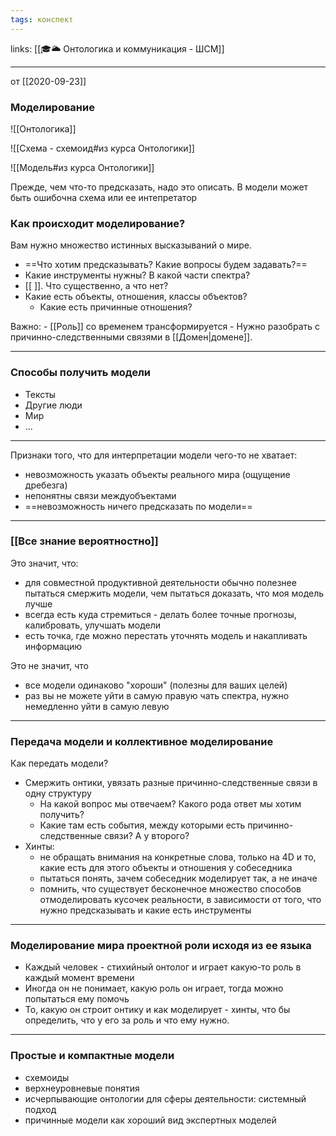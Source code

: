 ```yaml
---
tags: конспект
---
```

links: [[🎓🌥️ Онтологика и коммуникация - ШСМ]]

---

от [[2020-09-23]]

### Моделирование
![[Онтологика]]

![[Схема - схемоид#из курса Онтологики]]

![[Модель#из курса Онтологики]]

Прежде, чем что-то предсказать, надо это описать.
В модели может быть ошибочна схема или ее интепретатор

### Как происходит моделирование?
Вам нужно множество истинных высказываний о мире.
- ==Что хотим предсказывать? Какие вопросы будем задавать?==
- Какие инструменты нужны? В какой части спектра?
- [[ ]]. Что существенно, а что нет?
- Какие есть объекты, отношения, классы объектов?
    - Какие есть причинные отношения? 

Важно:
    - [[Роль]] со временем трансформируется
    - Нужно разобрать с причинно-следственными связями в [[Домен|домене]].
	
---
### Способы получить модели
- Тексты
- Другие люди
- Мир
- ...

---
Признаки того, что для интерпретации модели чего-то не хватает:
- невозможность указать объекты реального мира (ощущение дребезга)
- непонятны связи междуобъектами
- ==невозможность ничего предсказать по модели==

---
### [[Все знание вероятностно]]
Это значит, что:
- для совместной продуктивной деятельности обычно полезнее пытаться смержить модели, чем пытаться доказать, что моя модель лучше
- всегда есть куда стремиться - делать более точные прогнозы, калибровать, улучшать модели
- есть точка, где можно перестать уточнять модель и накапливать информацию

Это не значит, что
- все модели одинаково "хороши" (полезны для ваших целей)
- раз вы не можете уйти в самую правую чать спектра, нужно немедленно уйти в самую левую

---
### Передача модели и коллективное моделирование
Как передать модели?
- Смержить онтики, увязать разные причинно-следственные связи в одну структуру
    - На какой вопрос мы отвечаем? Какого рода ответ мы хотим получить?
    - Какие там есть события, между которыми есть причинно-следственные связи? А у второго?
- Хинты:
    - не обращать внимания на конкретные слова, только на 4D и то, какие есть для этого объекты и отношения у собеседника
    - пытаться понять, зачем собеседник моделирует так, а не иначе
    - помнить, что существует бесконечное множество способов отмоделировать кусочек реальности, в зависимости от того, что нужно предсказывать и какие есть инструменты

---
### Моделирование мира проектной роли исходя из ее языка
- Каждый человек - стихийный онтолог и играет какую-то роль в каждый момент времени
- Иногда он не понимает, какую роль он играет, тогда можно попытаться ему помочь
- То, какую он строит онтику и как моделирует - хинты, что бы определить, что у его за роль и что ему нужно.

---
### Простые и компактные модели
- схемоиды
- верхнеуровневые понятия
- исчерпывающие онтологии для сферы деятельности: системный подход
- причинные модели как хороший вид экспертных моделей